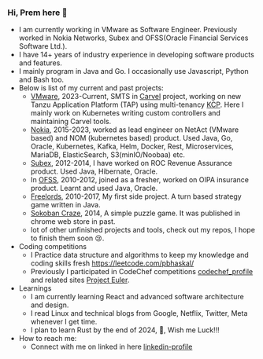 ### Hi, Prem here 👋

- I am currently working in VMware as Software Engineer. Previously worked in Nokia Networks, Subex and OFSS(Oracle Financial Services Software Ltd.).
- I have 14+ years of industry experience in developing software products and features.
- I mainly program in Java and Go. I occasionally use Javascript, Python and Bash too.
- Below is list of my current and past projects:
  -  [VMware](https://www.vmware.com), 2023-Current, SMTS in [Carvel](https://carvel.dev/) project, working on new Tanzu Application Platform (TAP) using multi-tenancy [KCP](https://github.com/kcp-dev/kcp). Here I mainly work on Kubernetes writing custom controllers and maintaining Carvel tools. 
  -  [Nokia](https://www.nokia.com/), 2015-2023, worked as lead engineer on NetAct (VMware based) and NOM (kubernetes based) product. Used Java, Go, Oracle, Kubernetes, Kafka, Helm, Docker, Rest, Microservices, MariaDB, ElasticSearch, S3(minIO/Noobaa) etc.
  - [Subex](https://www.subex.com/), 2012-2014, I have worked on ROC Revenue Assurance product. Used Java, Hibernate, Oracle.
  - In [OFSS](https://www.linkedin.com/company/oracle-financial-services-software-limited/?originalSubdomain=in), 2010-2012, joined as a fresher, worked on OIPA insurance product. Learnt and used Java, Oracle.
  - [Freelords](https://sourceforge.net/projects/freelords/), 2010-2017, My first side project. A turn based strategy game written in Java.
  - [Sokoban Craze](https://github.com/prembhaskal/sokoban), 2014, A simple puzzle game. It was published in chrome web store in past.
  - lot of other unfinished projects and tools, check out my repos, I hope to finish them soon 😢.
- Coding competitions
  - I Practice data structure and algorithms to keep my knowledge and coding skills fresh https://leetcode.com/pbhaskal/ 
  - Previously I participated in CodeChef competitions [codechef_profile](https://www.codechef.com/users/defacto) and related sites [Project Euler](https://projecteuler.net/progress=prembhaskal).
- Learnings
  - I am currently learning React and advanced software architecture and design.
  - I read Linux and technical blogs from Google, Netflix, Twitter, Meta whenever I get time.
  - I plan to learn Rust by the end of 2024, 🤞, Wish me Luck!!!
- How to reach me:
  - Connect with me on linked in here [linkedin-profile](https://www.linkedin.com/in/premkumar-bhaskal-aa990a21/)
<!--
**prembhaskal/prembhaskal** is a ✨ _special_ ✨ repository because its `README.md` (this file) appears on your GitHub profile.

Here are some ideas to get you started:

- 🔭 I’m currently working on ...
- 🌱 I’m currently learning ...
- 👯 I’m looking to collaborate on ...
- 🤔 I’m looking for help with ...
- 💬 Ask me about ...
- 📫 How to reach me: ...
- 😄 Pronouns: ...
- ⚡ Fun fact: ...
-->
